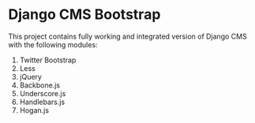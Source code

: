 # Django CMS Bootstrap

This project contains fully working and integrated version of Django CMS with the following modules:

1. Twitter Bootstrap
2. Less
3. jQuery
4. Backbone.js
5. Underscore.js
6. Handlebars.js
7. Hogan.js